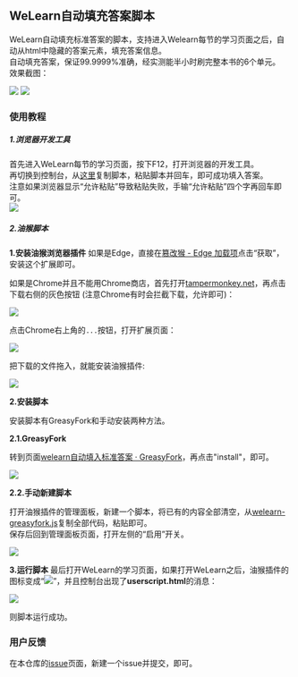 ## WeLearn自动填充答案脚本

WeLearn自动填充标准答案的脚本，支持进入Welearn每节的学习页面之后，自动从html中隐藏的答案元素，填充答案信息。  
自动填充答案，保证99.9999%准确，经实测能半小时刷完整本书的6个单元。  
效果截图：

![](images/fillAnswer.png)
![](images/fillAnswer2.png)

### 使用教程

##### 1.浏览器开发工具

首先进入WeLearn每节的学习页面，按下F12，打开浏览器的开发工具。  
再切换到控制台，从[这里](welearn.js)复制脚本，粘贴脚本并回车，即可成功填入答案。  
注意如果浏览器显示“允许粘贴”导致粘贴失败，手输“允许粘贴”四个字再回车即可。  
![](images/console.png)

##### 2.油猴脚本

**1.安装油猴浏览器插件**
如果是Edge，直接在[篡改猴 - Edge 加载项](https://microsoftedge.microsoft.com/addons/detail/%E7%AF%A1%E6%94%B9%E7%8C%B4/iikmkjmpaadaobahmlepeloendndfphd)点击“获取”，安装这个扩展即可。  

如果是Chrome并且不能用Chrome商店，首先打开[tampermonkey.net](https://www.tampermonkey.net/index.php)，再点击下载右侧的灰色按钮 (注意Chrome有时会拦截下载，允许即可)：

![](images/download-greasy.png)

点击Chrome右上角的`...`按钮，打开扩展页面：

![](images/chrome-menu.png)

把下载的文件拖入，就能安装油猴插件:

![](images/drag-to-install-extensions.png)

**2.安装脚本**

安装脚本有GreasyFork和手动安装两种方法。  

**2.1.GreasyFork**

转到页面[welearn自动填入标准答案 · GreasyFork](https://greasyfork.org/en/scripts/528497-welearn%E8%87%AA%E5%8A%A8%E5%A1%AB%E5%85%A5%E6%A0%87%E5%87%86%E7%AD%94%E6%A1%88-filling-standard-answers-on-welearn)，再点击"install"，即可。  

![](images/greasyfork.png)

**2.2.手动新建脚本**

打开油猴插件的管理面板，新建一个脚本，将已有的内容全部清空，从[welearn-greasyfork.js](welearn-greasyfork.js)复制全部代码，粘贴即可。  
保存后回到管理面板页面，打开左侧的“启用”开关。  

![](images/tampermonkey-extension.png)

**3.运行脚本**
最后打开WeLearn的学习页面，如果打开WeLearn之后，油猴插件的图标变成“![](images/tampermonkey-active.png)”，并且控制台出现了**userscript.html**的消息：

![](images/console.png)

则脚本运行成功。  

### 用户反馈

在本仓库的[issue](https://github.com/qfcy/WelearnFillAnswer/issues)页面，新建一个issue并提交，即可。  